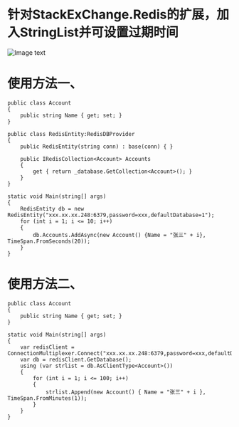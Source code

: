 # 针对StackExChange.Redis的扩展，加入StringList并可设置过期时间
![Image text](https://github.com/gitapteryx/Apteryx.StackExChange.Redis.Extend/blob/master/Sample/resource/demo1.png)

# 使用方法一、

    public class Account
    {
        public string Name { get; set; }
    }

    public class RedisEntity:RedisDBProvider
    {
        public RedisEntity(string conn) : base(conn) { }

        public IRedisCollection<Account> Accounts
        {
            get { return _database.GetCollection<Account>(); }
        }
    }

    static void Main(string[] args)
    {
        RedisEntity db = new RedisEntity("xxx.xx.xx.248:6379,password=xxx,defaultDatabase=1");
        for (int i = 1; i <= 10; i++)
        {
            db.Accounts.AddAsync(new Account() {Name = "张三" + i}, TimeSpan.FromSeconds(20));
        }
    }

# 使用方法二、
    public class Account
    {
        public string Name { get; set; }
    }
    
    static void Main(string[] args)
    {
        var redisClient = ConnectionMultiplexer.Connect("xxx.xx.xx.248:6379,password=xxx,defaultDatabase=0");
        var db = redisClient.GetDatabase();
        using (var strlist = db.AsClientType<Account>())
        {
            for (int i = 1; i <= 100; i++)
            {
                strlist.Append(new Account() { Name = "张三" + i }, TimeSpan.FromMinutes(1));
            }
        }
    }
